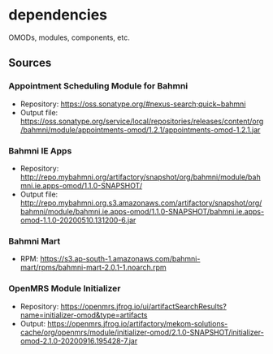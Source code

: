 # dependencies
OMODs, modules, components, etc.

## Sources  

### Appointment Scheduling Module for Bahmni  
- Repository: https://oss.sonatype.org/#nexus-search;quick~bahmni  
- Output file: https://oss.sonatype.org/service/local/repositories/releases/content/org/bahmni/module/appointments-omod/1.2.1/appointments-omod-1.2.1.jar  

### Bahmni IE Apps   
- Repository: http://repo.mybahmni.org/artifactory/snapshot/org/bahmni/module/bahmni.ie.apps-omod/1.1.0-SNAPSHOT/  
- Output file: http://repo.mybahmni.org.s3.amazonaws.com/artifactory/snapshot/org/bahmni/module/bahmni.ie.apps-omod/1.1.0-SNAPSHOT/bahmni.ie.apps-omod-1.1.0-20200510.131200-6.jar 

### Bahmni Mart  
- RPM: https://s3.ap-south-1.amazonaws.com/bahmni-mart/rpms/bahmni-mart-2.0.1-1.noarch.rpm  

### OpenMRS Module Initializer  
- Repository: https://openmrs.jfrog.io/ui/artifactSearchResults?name=initializer-omod&type=artifacts  
- Output: https://openmrs.jfrog.io/artifactory/mekom-solutions-cache/org/openmrs/module/initializer-omod/2.1.0-SNAPSHOT/initializer-omod-2.1.0-20200916.195428-7.jar  
